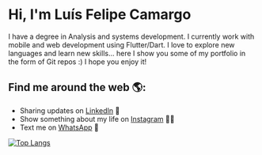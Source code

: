 # Hi, I'm Luís Felipe Camargo 


I have a degree in Analysis and systems development. I currently work with mobile and web development using Flutter/Dart. I love to explore new languages and learn new skills... here I show you some of my portfolio in the form of Git repos :) 
I hope you enjoy it!


## Find me around the web 🌎: 
<a href="https://github.com/sponsors/camargolfelipe"></a>
- Sharing updates on <a href="https://www.linkedin.com/in/luis-felipe-camargo-a59049174/">LinkedIn</a> 💼
- Show something about my life on <a href="https://www.linkedin.com/in/luis-felipe-camargo-a59049174/">Instagram</a> 🤳🏻
- Text me on <a href="https://api.whatsapp.com/send?phone=12982805314&text=Sou%20o%20Lu%C3%ADs%20Felipe!">WhatsApp</a> 📲


[![Top Langs](https://github-readme-stats.vercel.app/api/top-langs/?username=camargolfelipe&layout=compact)](https://github.com/anuraghazra/github-readme-stats)
